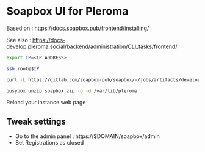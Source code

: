 # Soapbox UI for Pleroma

Based on : https://docs.soapbox.pub/frontend/installing/

See also : https://docs-develop.pleroma.social/backend/administration/CLI_tasks/frontend/

~~~bash
export IP=<IP ADDRESS>
~~~

~~~bash
ssh root@$IP
~~~

~~~bash
curl -L https://gitlab.com/soapbox-pub/soapbox/-/jobs/artifacts/develop/download?job=build-production -o soapbox.zip
~~~

~~~bash
busybox unzip soapbox.zip -o -d /var/lib/pleroma
~~~

Reload your instance web page

## Tweak settings

* Go to the admin panel : https://$DOMAIN/soapbox/admin
* Set Registrations as closed
